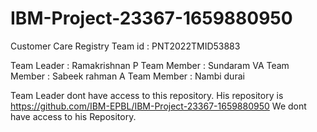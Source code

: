 # IBM-Project-23367-1659880950
Customer Care Registry
Team id : PNT2022TMID53883

Team Leader : Ramakrishnan P
Team Member : Sundaram VA 
Team Member : Sabeek rahman A 
Team Member : Nambi durai

Team Leader dont have access to this repository. His repository is https://github.com/IBM-EPBL/IBM-Project-23367-1659880950 We dont have access to his Repository.

